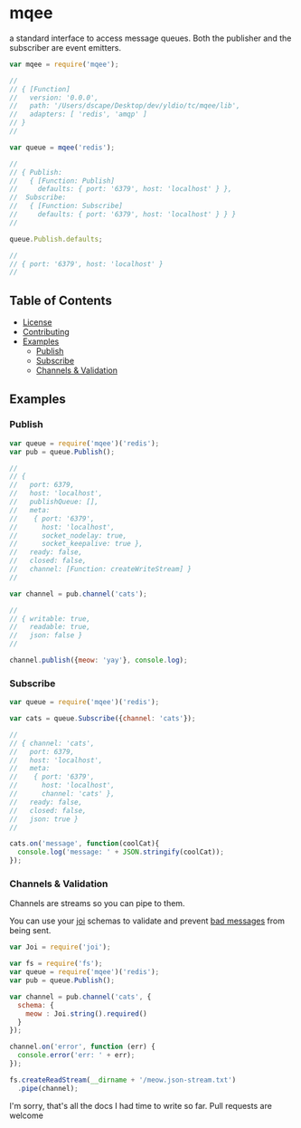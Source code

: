 # mqee

a standard interface to access message queues. Both the publisher and the subscriber are event emitters.

``` javascript
var mqee = require('mqee');

//
// { [Function]
//   version: '0.0.0',
//   path: '/Users/dscape/Desktop/dev/yldio/tc/mqee/lib',
//   adapters: [ 'redis', 'amqp' ]
// }
//

var queue = mqee('redis');

//
// { Publish:
//   { [Function: Publish]
//     defaults: { port: '6379', host: 'localhost' } },
//  Subscribe:
//   { [Function: Subscribe]
//     defaults: { port: '6379', host: 'localhost' } } }
//

queue.Publish.defaults;

//
// { port: '6379', host: 'localhost' }
//
```

## Table of Contents

- [License](https://github.com/yldio/mqee/blob/master/LICENSE.md)
- [Contributing](https://github.com/yldio/mqee/blob/master/CONTRIBUTING.md#contributing)
- [Examples](#examples)
  - [Publish](#publish)
  - [Subscribe](#subscribe)
  - [Channels & Validation](#channels--validation)

## Examples

### Publish

``` js
var queue = require('mqee')('redis');
var pub = queue.Publish();

//
// {
//   port: 6379,
//   host: 'localhost',
//   publishQueue: [],
//   meta:
//    { port: '6379',
//      host: 'localhost',
//      socket_nodelay: true,
//      socket_keepalive: true },
//   ready: false,
//   closed: false,
//   channel: [Function: createWriteStream] }
//

var channel = pub.channel('cats');

//
// { writable: true,
//   readable: true,
//   json: false }
//

channel.publish({meow: 'yay'}, console.log);
```

### Subscribe

```js
var queue = require('mqee')('redis');

var cats = queue.Subscribe({channel: 'cats'});

//
// { channel: 'cats',
//   port: 6379,
//   host: 'localhost',
//   meta:
//    { port: '6379',
//      host: 'localhost',
//      channel: 'cats' },
//   ready: false,
//   closed: false,
//   json: true }
//

cats.on('message', function(coolCat){
  console.log('message: ' + JSON.stringify(coolCat));
});
```

### Channels & Validation

Channels are streams so you can pipe to them.

You can use your [joi](https://github.com/hapijs/joi) schemas to validate and prevent [bad messages](https://github.com/yldio/mqee/blob/master/examples/meow.json-stream.txt#L8) from being sent.

``` js
var Joi = require('joi');

var fs = require('fs');
var queue = require('mqee')('redis');
var pub = queue.Publish();

var channel = pub.channel('cats', {
  schema: {
    meow : Joi.string().required()
  }
});

channel.on('error', function (err) {
  console.error('err: ' + err);
});

fs.createReadStream(__dirname + '/meow.json-stream.txt')
  .pipe(channel);
```

I'm sorry, that's all the docs I had time to write so far. Pull requests are welcome

